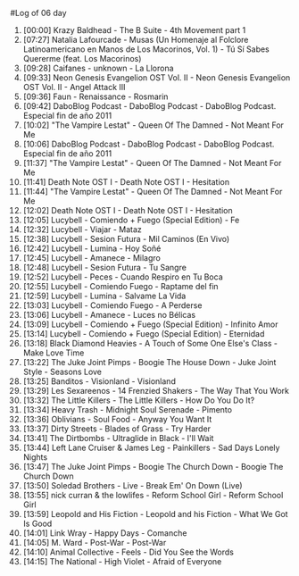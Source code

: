 #Log of 06 day

1. [00:00] Krazy Baldhead - The B Suite - 4th Movement part 1
1. [07:27] Natalia Lafourcade - Musas (Un Homenaje al Folclore Latinoamericano en Manos de Los Macorinos, Vol. 1) - Tú Sí Sabes Quererme (feat. Los Macorinos)
1. [09:28] Caifanes - unknown - La Llorona
1. [09:33] Neon Genesis Evangelion OST Vol. II - Neon Genesis Evangelion OST Vol. II - Angel Attack III
1. [09:36] Faun - Renaissance - Rosmarin
1. [09:42] DaboBlog Podcast - DaboBlog Podcast - DaboBlog Podcast. Especial fin de año 2011
1. [10:02] "The Vampire Lestat" - Queen Of The Damned - Not Meant For Me
1. [10:06] DaboBlog Podcast - DaboBlog Podcast - DaboBlog Podcast. Especial fin de año 2011
1. [11:37] "The Vampire Lestat" - Queen Of The Damned - Not Meant For Me
1. [11:41] Death Note OST I - Death Note OST I - Hesitation
1. [11:44] "The Vampire Lestat" - Queen Of The Damned - Not Meant For Me
1. [12:02] Death Note OST I - Death Note OST I - Hesitation
1. [12:05] Lucybell - Comiendo + Fuego (Special Edition) - Fe
1. [12:32] Lucybell - Viajar - Mataz
1. [12:38] Lucybell - Sesion Futura - Mil Caminos (En Vivo)
1. [12:42] Lucybell - Lumina - Hoy Soñé
1. [12:45] Lucybell - Amanece - Milagro
1. [12:48] Lucybell - Sesion Futura - Tu Sangre
1. [12:52] Lucybell - Peces - Cuando Respiro en Tu Boca
1. [12:55] Lucybell - Comiendo Fuego - Raptame del fin
1. [12:59] Lucybell - Lumina - Salvame La Vida
1. [13:03] Lucybell - Comiendo Fuego - A Perderse
1. [13:06] Lucybell - Amanece - Luces no Bélicas
1. [13:09] Lucybell - Comiendo + Fuego (Special Edition) - Infinito Amor
1. [13:14] Lucybell - Comiendo + Fuego (Special Edition) - Eternidad
1. [13:18] Black Diamond Heavies - A Touch of Some One Else's Class - Make Love Time
1. [13:22] The Juke Joint Pimps - Boogie The House Down - Juke Joint Style - Seasons Love
1. [13:25] Banditos - Visionland - Visionland
1. [13:29] Les Sexareenos - 14 Frenzied Shakers - The Way That You Work
1. [13:32] The Little Killers - The Little Killers - How Do You Do It?
1. [13:34] Heavy Trash - Midnight Soul Serenade - Pimento
1. [13:36] Oblivians - Soul Food - Anyway You Want It
1. [13:37] Dirty Streets - Blades of Grass - Try Harder
1. [13:41] The Dirtbombs - Ultraglide in Black - I'll Wait
1. [13:44] Left Lane Cruiser & James Leg - Painkillers - Sad Days Lonely Nights
1. [13:47] The Juke Joint Pimps - Boogie The Church Down - Boogie The Church Down
1. [13:50] Soledad Brothers - Live - Break Em' On Down (Live)
1. [13:55] nick curran & the lowlifes - Reform School Girl - Reform School Girl
1. [13:59] Leopold and His Fiction - Leopold and his Fiction - What We Got Is Good
1. [14:01] Link Wray - Happy Days - Comanche
1. [14:05] M. Ward - Post-War - Post-War
1. [14:10] Animal Collective - Feels - Did You See the Words
1. [14:15] The National - High Violet - Afraid of Everyone
